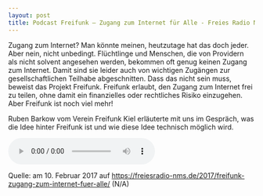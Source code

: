 ```yaml
---
layout: post
title: Podcast Freifunk – Zugang zum Internet für Alle - Freies Radio Neumünster
---
```


Zugang zum Internet? Man könnte meinen, heutzutage hat das doch jeder. Aber nein, nicht unbedingt. Flüchtlinge und Menschen, die von Providern als nicht solvent angesehen werden, bekommen oft genug keinen Zugang zum Internet. Damit sind sie leider auch von wichtigen Zugängen zur gesellschaftlichen Teilhabe abgeschnitten. Dass das nicht sein muss, beweist das Projekt Freifunk. Freifunk erlaubt, den Zugang zum Internet frei zu teilen, ohne damit ein finanzielles oder rechtliches Risiko einzugehen. Aber Freifunk ist noch viel mehr!

Ruben Barkow vom Verein Freifunk Kiel erläuterte mit uns im Gespräch, was die Idee hinter Freifunk ist und wie diese Idee technisch möglich wird.

<audio controls>
 <source src="/downloads/magazin_nms_2017_02_10___04_freifunk.mp3" type="audio/mpeg">
 <a href="/downloads/magazin_nms_2017_02_10___04_freifunk.mp3">/downloads/magazin_nms_2017_02_10___04_freifunk.mp3</a>
</audio>

Quelle: am 10. Februar 2017 auf https://freiesradio-nms.de/2017/freifunk-zugang-zum-internet-fuer-alle/ (N/A)
